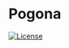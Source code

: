 Pogona
======

[![License](http://img.shields.io/:license-mit-blue.svg)](http://doge.mit-license.org)
